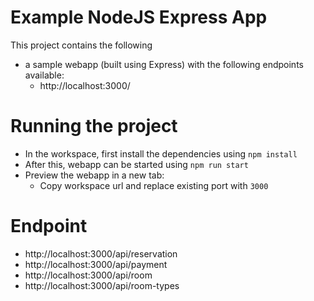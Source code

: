 # Example NodeJS Express App

This project contains the following
- a sample webapp (built using Express) with the following endpoints available:
    - http://localhost:3000/

# Running the project 

- In the workspace, first install the dependencies using `npm install`
- After this, webapp can be started using `npm run start`
- Preview the webapp in a new tab:
  - Copy workspace url and replace existing port with `3000`

# Endpoint
- http://localhost:3000/api/reservation
- http://localhost:3000/api/payment
- http://localhost:3000/api/room
- http://localhost:3000/api/room-types


